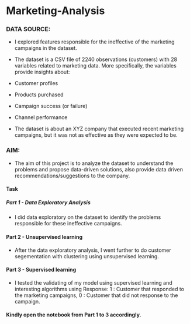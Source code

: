 # Marketing-Analysis

### DATA SOURCE:
* I explored features responsible for the ineffective of the marketing campaigns in the dataset.

* The dataset is a CSV file of 2240 observations (customers) with 28 variables related to marketing data. More specifically, the variables provide insights about:

* Customer profiles
* Products purchased
* Campaign success (or failure)
* Channel performance
* The dataset is about an XYZ company that executed recent marketing campaigns, but it was not as effective as they were expected to be. 

### AIM:
* The aim of this project is to analyze the dataset to understand the problems and propose data-driven solutions, also provide data driven recommendations/suggestions to the company. 

#### Task
##### Part 1 - Data Exploratory Analysis
* I did data exploratory on the dataset to identify the problems responsible for these ineffective campaigns.

#### Part 2 - Unsupervised learning
* After the data exploratory analysis, I went further to do customer segementation with clustering using unsupervised learning.

#### Part 3 - Supervised learning
* I tested the validating of my model using supervised learning and interesting algorithms using  Response: 1 : Customer that responded to the marketing campaigns, 0 : Customer that did not response to the campaign.

#### Kindly open the notebook from Part 1 to 3 accordingly.

